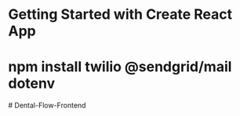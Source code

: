 # Getting Started with Create React App


# npm install twilio @sendgrid/mail dotenv
#   D e n t a l - F l o w - F r o n t e n d  
 